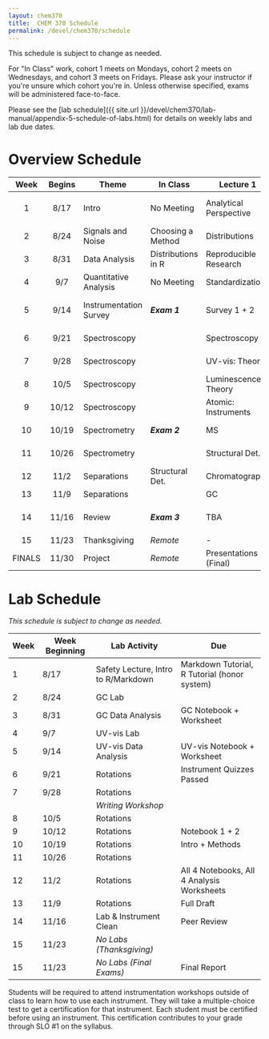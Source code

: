 ```yaml
---
layout: chem370
title:  CHEM 370 Schedule
permalink: /devel/chem370/schedule
---
```


This schedule is subject to change as needed.

For "In Class" work, cohort 1 meets on Mondays, cohort 2 meets on Wednesdays, and cohort 3 meets on Fridays.  Please ask your instructor if you're unsure which cohort you're in.  Unless otherwise specified, exams will be administered face-to-face.

Please see the [lab schedule]({{ site.url }}/devel/chem370/lab-manual/appendix-5-schedule-of-labs.html) for details on weekly labs and lab due dates.

# Overview Schedule

|  Week  | Begins | Theme                  | In Class           | Lecture 1              | Lecture 2             | Lab                 | HW                          |
|:------:|:------:| ---------------------- | ------------------ | ---------------------- | --------------------- | ------------------- | --------------------------- |
|   1    |  8/17  | Intro                  | No Meeting         | Analytical Perspective | Analyst's Toolbox     | Intro + Safety      | Chemistry Review + MD Intro |
|   2    |  8/24  | Signals and Noise      | Choosing a Method  | Distributions          | Errors and CIs        | GC Lab 1            | Errors & CIs                |
|   3    |  8/31  | Data Analysis          | Distributions in R | Reproducible Research  | QA/QC + Standards     | GC Data @ Home      | Making Solutions            | 
|   4    |  9/7   | Quantitative Analysis  | No Meeting         | Standardization        | Blanks                | UV-vis (Labster)    |                             |
|   5    |  9/14  | Instrumentation Survey | ***Exam 1***       | Survey 1 + 2           | Survey 3 + 4          | UV-vis Data @ Home  |                             |
|   6    |  9/21  | Spectroscopy           |                    | Spectroscopy           | Optics                | Rotations           | ***Instrument Quizzes***    |
|   7    |  9/28  | Spectroscopy           |                    | UV-vis: Theory         | UV-vis: Instruments   | Rotations           |                             |
|   8    |  10/5  | Spectroscopy           |                    | Luminescence: Theory   | Atomic: Theory        | Rotations           |                             |
|   9    | 10/12  | Spectroscopy           |                    | Atomic: Instruments    | FT-IR                 | Rotations           |                             |
|   10   | 10/19  | Spectrometry           | ***Exam 2***       | MS                     | Structural Det.       | Rotations           |                             |
|   11   | 10/26  | Spectrometry           |                    | Structural Det.        | Structural Det.       | Rotations           |                             |
|   12   |  11/2  | Separations            | Structural Det.    | Chromatography         | LC                    | Rotations           |                             |
|   13   |  11/9  | Separations            |                    | GC                     | TBA                   | Rotations           |                             |
|   14   | 11/16  | Review                 | ***Exam 3***       | TBA                    | TBA                   | Rotations + Cleanup |                             |
|   15   | 11/23  | Thanksgiving           | *Remote*           | -                      | -                     | -                   | ***Exam 4***                |
| FINALS | 11/30  | Project                | *Remote*           | Presentations  (Final) | Presentations (Final) | Final Paper         |                             |

# Lab Schedule

*This schedule is subject to change as needed.*

| Week | Week Beginning | Lab Activity                        | Due                                          |
| ---- | -------------- | ----------------------------------- | -------------------------------------------- |
| 1    | 8/17           | Safety Lecture, Intro to R/Markdown | Markdown Tutorial, R Tutorial (honor system) |
| 2    | 8/24           | GC Lab                              |                                              |
| 3    | 8/31           | GC Data Analysis                    | GC Notebook + Worksheet                      |
| 4    | 9/7            | UV-vis Lab                          |                                              |
| 5    | 9/14           | UV-vis Data Analysis                | UV-vis Notebook + Worksheet                  |
| 6    | 9/21           | Rotations                           | Instrument Quizzes Passed                    |
| 7    | 9/28           | Rotations                           |                                              |
|      |                | *Writing Workshop*                  |                                              |
| 8    | 10/5           | Rotations                           |                                              |
| 9    | 10/12          | Rotations                           | Notebook 1 + 2                               | 
| 10   | 10/19          | Rotations                           | Intro + Methods                              |
| 11   | 10/26          | Rotations                           |                                              |
| 12   | 11/2           | Rotations                           | All 4 Notebooks, All 4 Analysis Worksheets   |
| 13   | 11/9           | Rotations                           | Full Draft                                   |
| 14   | 11/16          | Lab & Instrument Clean              | Peer Review                                  |
| 15   | 11/23          | *No Labs (Thanksgiving)*            |                                              |
| 15   | 11/23          | *No Labs (Final Exams)*             | Final Report                                 |


Students will be required to attend instrumentation workshops outside of class to learn how to use each instrument.  They will take a multiple-choice test to get a certification for that instrument.  Each student must be certified before using an instrument.  This certification contributes to your grade through SLO #1 on the syllabus.
